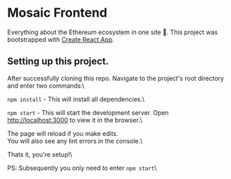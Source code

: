 # Mosaic Frontend

Everything about the Ethereum ecosystem in one site 🤯. This project was bootstrapped with [Create React App](https://github.com/facebook/create-react-app).
## Setting up this project. 

After successfully cloning this repo. Navigate to the project's root directory and enter two commands:\

`npm install` - This will install all dependencies.\

`npm start` - This will start the development server. Open [http://localhost:3000](http://localhost:3000) to view it in the browser.\

The page will reload if you make edits.\
You will also see any lint errors in the console.\

Thats it, you're setup!\

PS: Subsequently you only need to enter `npm start`\
